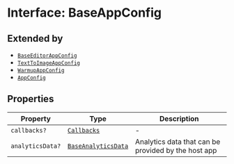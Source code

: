 # Interface: BaseAppConfig

## Extended by

- [`BaseEditorAppConfig`](../../editor/AppConfig.types/interfaces/BaseEditorAppConfig.md)
- [`TextToImageAppConfig`](../../module/AppConfig.types/interfaces/TextToImageAppConfig.md)
- [`WarmupAppConfig`](../../module/AppConfig.types/interfaces/WarmupAppConfig.md)
- [`AppConfig`](../../quick-action/AppConfig.types/interfaces/AppConfig.md)

## Properties

| Property | Type | Description |
| ------ | ------ | ------ |
| `callbacks?` | [`Callbacks`](../../Callbacks.types/interfaces/Callbacks.md) | - |
| `analyticsData?` | [`BaseAnalyticsData`](../../AppConfig.types/type-aliases/BaseAnalyticsData.md) | Analytics data that can be provided by the host app |
